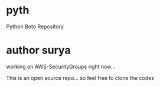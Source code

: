 # pyth
Python Boto Repository
# author surya
working on AWS-SecurityGroups right now...

This is an open source repo... so feel free to clone the codes
